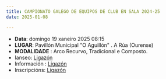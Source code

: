 ```yaml
---
title: CAMPIONATO GALEGO DE EQUIPOS DE CLUB EN SALA 2024-25
date: 2025-01-08

---
```

- **Data**: domingo 19 xaneiro 2025 08:15
- **LUGAR**: Pavillón Municipal "O Aguillón" . A Rúa (Ourense) 
- **MODALIDADE** : Arco Recurvo, Tradicional e Composto.
- Ianseo: [Ligazón](https://www.ianseo.net/Details.php?toid=20866)
- Información : [Ligazón](https://www.avaibooksports.com/inscripcion/campionato-galego-de-equipos-de-club-en-sala-2024-25-1/informacion/)
- Inscripcións: [Ligazón](https://www.avaibooksports.com/inscripcion/campionato-galego-de-equipos-de-club-en-sala-2024-25-1/)

<!---
- [Ligazón a Ianseo](https://www.ianseo.net/Details.php?toId=20170) 
 [Inscripcións](https://www.avaibooksports.com/inscripcion/campeonato-gallego-de-sala-2024-25-arco-r-c-b-t-l-dcd-u15-u18-u21-senior-50-plus/informacion/), o prazo finaliza o 4 de decembro de 2024 ás 22:00 
- [Pavillón de deportes de Mosteiro](https://maps.app.goo.gl/U7dTsw7SjoJTrQWY7) -->
